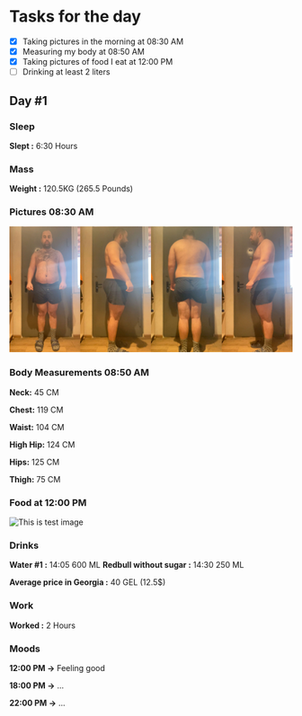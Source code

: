 # Tasks for the day

- [x] Taking pictures in the morning at 08:30 AM
- [x] Measuring my body at 08:50 AM
- [x] Taking pictures of food I eat at 12:00 PM
- [ ] Drinking at least 2 liters

## Day #1

### Sleep

**Slept :** 6:30 Hours

### Mass

**Weight :** 120.5KG (265.5 Pounds)

### Pictures 08:30 AM

![This is test image](./assets/1/pictures.jpg)

### Body Measurements 08:50 AM

**Neck:** 45 CM

**Chest:** 119 CM

**Waist:** 104 CM

**High Hip:** 124 CM

**Hips:** 125 CM

**Thigh:** 75 CM

### Food at 12:00 PM

![This is test image](./assets/1/food.jpeg)

### Drinks

**Water #1 :** 14:05 600 ML
**Redbull without sugar :** 14:30 250 ML

**Average price in Georgia :** 40 GEL (12.5$)

### Work

**Worked :** 2 Hours

### Moods

**12:00 PM ->** Feeling good

**18:00 PM ->** ...

**22:00 PM ->** ...
